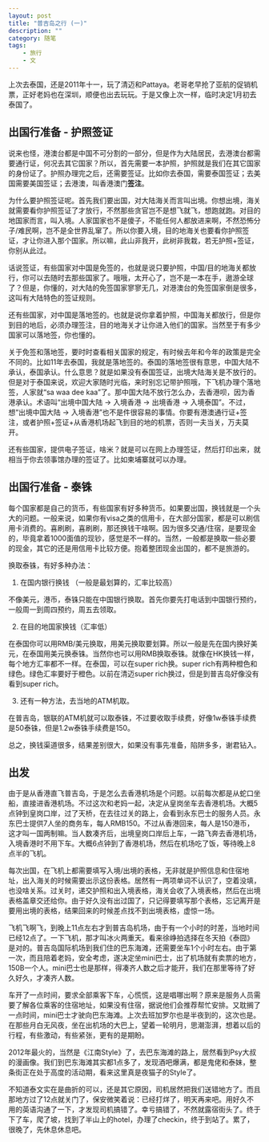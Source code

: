 ```yaml
---
layout: post
title: "普吉岛之行 (一)"
description: ""
category: 随笔
tags: 
    - 旅行
    - 文
---
```


上次去泰国，还是2011年十一，玩了清迈和Pattaya。老哥老早抢了亚航的促销机票，正好老妈也在深圳，顺便也出去玩玩。于是又像上次一样，临时决定1月初去泰国了。

出国行准备 - 护照签证
------------

说来也怪，港澳台都是中国不可分割的一部分，但是作为大陆居民，去港澳台都需要通行证，何况去其它国家？所以，首先需要一本护照，护照就是我们在其它国家的身份证了。护照办理完之后，还需要签证。比如你去泰国，需要泰国签证；去美国需要美国签证；去港澳，叫香港澳门**签注**。

为什么要护照签证呢。首先我们要出国，对大陆海关而言叫出境。你想出境，海关就需要看你护照签证了才放行，不然那些贪官岂不是想飞就飞，想跑就跑。对目的地国家而言，叫入境。人家国家也不是傻子，不能任何人都放进来啊，不然恐怖分子/难民啊，岂不是全世界乱窜了。所以你要入境，目的地海关也要看你护照签证，才让你进入那个国家。所以嘛，此山非我开，此树非我栽，若无护照+签证，你别从此过。

话说签证，有些国家对中国是免签的，也就是说只要护照，中国/目的地海关都放行，你可以去随时去那些国家了。哦哦，太开心了，岂不是一本在手，遨游全球了？但是，你懂的，对大陆的免签国家寥寥无几，对港澳台的免签国家倒是很多，这叫有大陆特色的签证规则。

还有些国家，对中国是落地签的。也就是说你拿着护照，中国海关都放行，但是你到目的地后，必须办理签注，目的地海关才让你进入他们的国家。当然至于有多少国家可以落地签，你也懂的。

关于免签和落地签，要时时查看相关国家的规定，有时候去年和今年的政策是完全不同的。比如11年去泰国，我就是落地签的。泰国的落地签很有意思，中国大陆不承认，泰国承认。什么意思？就是如果没有泰国签证，出境大陆海关是不放行的。但是对于泰国来说，欢迎大家随时光临，来时别忘记带护照哦，下飞机办理个落地签，人家就“sa waa dee kaa”了。那中国大陆不放行怎么办，去香港呗，因为香港承认。术语叫“出境中国大陆 -> 入境香港 -> 出境香港 -> 入境泰国”。不过，想“出境中国大陆 -> 入境香港”也不是件很容易的事情。你要有港澳通行证+签注，或者护照+签证+从香港机场起飞到目的地的机票，否则一夫当关，万夫莫开。

还有些国家，提供电子签证，啥米？就是可以在网上办理签证，然后打印出来，就相当于你去领事馆办理的签证了。比如柬埔寨就可以办理。


出国行准备 - 泰铢
----------

每个国家都是自己的货币，有些国家有好多种货币。如果要出国，换钱就是一个头大的问题。一般来说，如果你有visa之类的信用卡，在大部分国家，都是可以刷信用卡消费的。喜刷刷，喜刷刷，那还换钱干啥啊。因为很多交通/住宿，是要现金的，毕竟拿着1000面值的现钞，感觉是不一样的。当然，一般都是换取一些必要的现金，其它的还是用信用卡比较方便。抱着整团现金出国的，都不是旅游的。

换取泰铢，有好多种办法：

1. 在国内银行换钱 （一般是最划算的，汇率比较高）

不像美元，港币，泰铢只能在中国银行换取。首先你要先打电话到中国银行预约，一般周一到周四预约，周五去领取。

2. 在目的地国家换钱（汇率低）

在泰国你可以用RMB/美元换取，用美元换取要划算。所以一般是先在国内换好美元，在泰国用美元换泰铢。当然你也可以用RMB换取泰铢。就像在HK换钱一样，每个地方汇率都不一样。在泰国，可以在super rich换。super rich有两种橙色和绿色。绿色汇率要好于橙色。以前在清迈super rich换过，但是到普吉岛好像没有看到super rich。

3. 还有一种方法，去当地的ATM机取。

在普吉岛，银联的ATM机就可以取泰铢，不过要收取手续费，好像1w泰铢手续费是50泰铢，但是1.2w泰铢手续费是150。

总之，换钱渠道很多，结果差别很大，如果没有事先准备，陷阱多多，谢君钻入。

出发
--

由于是从香港直飞普吉岛，于是怎么去香港机场是个问题。以前每次都是从蛇口坐船，直接进香港机场。不过这次和老妈一起，决定从皇岗坐车去香港机场。大概5点钟到皇岗口岸，过了天桥，在去往过关的路上，会看到永东巴士的服务人员。永东巴士提供7人坐的商务车，每人RMB150。不过从香港回来，每人是150港币，这才叫一国两制嘛。当人数凑齐后，出境皇岗口岸后上车，一路飞奔去香港机场，入境香港时不用下车。大概6点钟到了香港机场，然后在机场吃了饭，等待晚上8点半的飞机。

每次出国，在飞机上都需要填写入境/出境的表格，无非就是护照信息和住宿地址，出入海关的时候需要出示这份表格。居然有一两项单词不认识了，空着没填，也没啥关系。过关时，递交护照和出入境表格，海关会收了入境表格，然后在出境表格盖章交还给你。由于好久没有出过国了，只记得要填写那个表格，忘记离开是要用出境的表格，结果回来的时候差点找不到出境表格，虚惊一场。

飞机飞啊飞，到晚上11点左右才到普吉岛机场，由于有一个小时的时差，当地时间已经12点了。一下飞机，那才叫冰火两重天。看来徐峥拍选择在冬天拍《泰囧》是对的。普吉岛国际机场到我们住的巴东海滩，还需要坐车1个小时左右。由于第一次，而且陪着老妈，安全考虑，遂决定坐mini巴士，出了机场就有卖票的地方，150B一个人。mini巴士也是那样，得凑齐人数之后才能开，我们在那里等待了好久好久，才凑齐人数。

车开了一点时间，要求全部乘客下车，心慌慌，这是唱哪出啊？原来是服务人员需要了解各位乘客的住宿地址，如果没有住宿，据说他们会推荐帮忙安排。又耽搁了一点时间，mini巴士才驶向巴东海滩。上次去班加罗尔也是半夜到的，这次也是。在那些月白无风夜，坐在出机场的大巴上，望着一轮明月，思潮澎湃，想着以后的行程，有些激动，有些紧张，更有的是期盼。

2012年最火的，当然是《江南Style》了，去巴东海滩的路上，居然看到Psy大叔的漫画像。我们到巴东海滩其实都1点多了，发现酒吧爆满，都是鬼佬和泰妹，整条街正在处于高度的活动期，看来这里真是夜猫子的Style了。

不知道泰文实在是曲折的可以，还是其它原因，司机居然把我们送错地方了。而且那地方过了12点就关门了，保安微笑着说：已经打烊了，明天再来吧。用好久不用的英语沟通了一下，才发现司机搞错了。幸亏搞错了，不然就露宿街头了。终于下了车，爬了坡，找到了半山上的hotel，办理了checkin，终于到站了。累了，很晚了，先休息休息吧。

